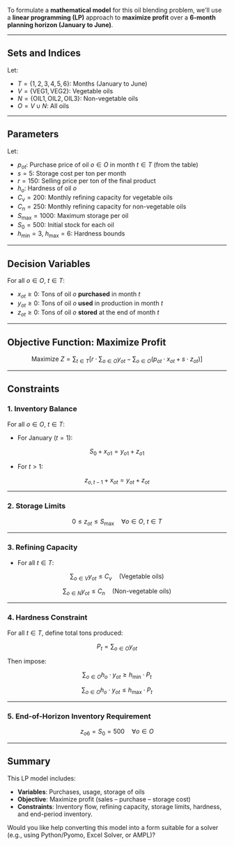 To formulate a **mathematical model** for this oil blending problem, we'll use a **linear programming (LP)** approach to **maximize profit** over a **6-month planning horizon (January to June)**.

---

## **Sets and Indices**

Let:

* $T = \{1, 2, 3, 4, 5, 6\}$: Months (January to June)
* $V = \{\text{VEG1}, \text{VEG2}\}$: Vegetable oils
* $N = \{\text{OIL1}, \text{OIL2}, \text{OIL3}\}$: Non-vegetable oils
* $O = V \cup N$: All oils

---

## **Parameters**

Let:

* $p_{ot}$: Purchase price of oil $o \in O$ in month $t \in T$ (from the table)
* $s = 5$: Storage cost per ton per month
* $r = 150$: Selling price per ton of the final product
* $h_o$: Hardness of oil $o$
* $C_v = 200$: Monthly refining capacity for vegetable oils
* $C_n = 250$: Monthly refining capacity for non-vegetable oils
* $S_{\max} = 1000$: Maximum storage per oil
* $S_0 = 500$: Initial stock for each oil
* $h_{\min} = 3$, $h_{\max} = 6$: Hardness bounds

---

## **Decision Variables**

For all $o \in O$, $t \in T$:

* $x_{ot} \geq 0$: Tons of oil $o$ **purchased** in month $t$
* $y_{ot} \geq 0$: Tons of oil $o$ **used** in production in month $t$
* $z_{ot} \geq 0$: Tons of oil $o$ **stored** at the end of month $t$

---

## **Objective Function: Maximize Profit**

$$
\text{Maximize } Z = \sum_{t \in T} \left[ r \cdot \sum_{o \in O} y_{ot} - \sum_{o \in O} \left( p_{ot} \cdot x_{ot} + s \cdot z_{ot} \right) \right]
$$

---

## **Constraints**

### 1. **Inventory Balance**

For all $o \in O$, $t \in T$:

* For January ($t = 1$):

$$
S_0 + x_{o1} = y_{o1} + z_{o1}
$$

* For $t > 1$:

$$
z_{o,t-1} + x_{ot} = y_{ot} + z_{ot}
$$

---

### 2. **Storage Limits**

$$
0 \leq z_{ot} \leq S_{\max} \quad \forall o \in O,\ t \in T
$$

---

### 3. **Refining Capacity**

* For all $t \in T$:

$$
\sum_{o \in V} y_{ot} \leq C_v \quad (\text{Vegetable oils})
$$

$$
\sum_{o \in N} y_{ot} \leq C_n \quad (\text{Non-vegetable oils})
$$

---

### 4. **Hardness Constraint**

For all $t \in T$, define total tons produced:

$$
P_t = \sum_{o \in O} y_{ot}
$$

Then impose:

$$
\sum_{o \in O} h_o \cdot y_{ot} \geq h_{\min} \cdot P_t
$$

$$
\sum_{o \in O} h_o \cdot y_{ot} \leq h_{\max} \cdot P_t
$$

---

### 5. **End-of-Horizon Inventory Requirement**

$$
z_{o6} = S_0 = 500 \quad \forall o \in O
$$

---

## **Summary**

This LP model includes:

* **Variables**: Purchases, usage, storage of oils
* **Objective**: Maximize profit (sales – purchase – storage cost)
* **Constraints**: Inventory flow, refining capacity, storage limits, hardness, and end-period inventory.

Would you like help converting this model into a form suitable for a solver (e.g., using Python/Pyomo, Excel Solver, or AMPL)?

